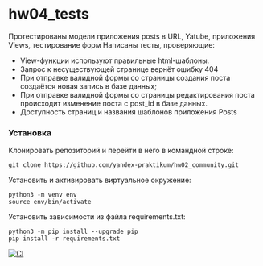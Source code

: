 # hw04_tests
Протестированы модели приложения posts в URL, Yatube, приложения Views, тестирование форм
Написаны тесты, проверяющие:
- View-функции используют правильные html-шаблоны.
- Запрос к несуществующей странице вернёт ошибку 404
- При отправке валидной формы со страницы создания поста создаётся новая запись в базе данных;
- При отправке валидной формы со страницы редактирования поста происходит изменение поста с post_id в базе данных.
- Доступность страниц и названия шаблонов приложения Posts

### Установка
Клонировать репозиторий и перейти в него в командной строке:
```
git clone https://github.com/yandex-praktikum/hw02_community.git
``` 
Установить и активировать виртуальное окружение:
``` 
python3 -m venv env
source env/bin/activate
```
Установить зависимости из файла requirements.txt:
```
python3 -m pip install --upgrade pip
pip install -r requirements.txt
``` 

[![CI](https://github.com/yandex-praktikum/hw04_tests/actions/workflows/python-app.yml/badge.svg?branch=master)](https://github.com/yandex-praktikum/hw04_tests/actions/workflows/python-app.yml)

